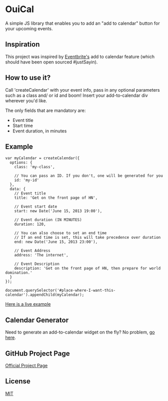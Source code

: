 # OuiCal

A simple JS library that enables you to add an "add to calendar" button for your upcoming events.

## Inspiration

This project was inspired by [Eventbrite's](http://www.eventbrite.com/) add to calendar feature (which should have been open sourced #justSayin).

## How to use it?

Call 'createCalendar' with your event info, pass in any optional parameters such as a class and/ or id and boom! Insert your add-to-calendar div wherever you'd like.

The only fields that are mandatory are:

  - Event title
  - Start time
  - Event duration, in minutes

## Example

    var myCalendar = createCalendar({
      options: {
        class: 'my-class',
        
        // You can pass an ID. If you don't, one will be generated for you
        id: 'my-id'
      },
      data: {
        // Event title
        title: 'Get on the front page of HN',

        // Event start date
        start: new Date('June 15, 2013 19:00'),
        
        // Event duration (IN MINUTES)
        duration: 120,

        // You can also choose to set an end time
        // If an end time is set, this will take precedence over duration
        end: new Date('June 15, 2013 23:00'),     

        // Event Address
        address: 'The internet',

        // Event Description
        description: 'Get on the front page of HN, then prepare for world domination.'
      }
    });

    document.querySelector('#place-where-I-want-this-calendar').appendChild(myCalendar);

[Here is a live example](http://carlsednaoui.github.io/ouical/example.html)

## Calendar Generator
Need to generate an add-to-calendar widget on the fly? No problem, [go here](http://carlsednaoui.github.io/ouical/generator/generator.html).

## GitHub Project Page
[Official Project Page](http://carlsednaoui.github.io/ouical/)

## License
[MIT](http://opensource.org/licenses/MIT)